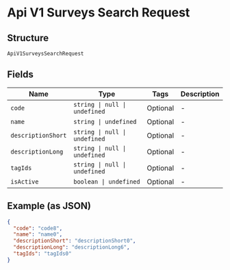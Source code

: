
# Api V1 Surveys Search Request

## Structure

`ApiV1SurveysSearchRequest`

## Fields

| Name | Type | Tags | Description |
|  --- | --- | --- | --- |
| `code` | `string \| null \| undefined` | Optional | - |
| `name` | `string \| undefined` | Optional | - |
| `descriptionShort` | `string \| null \| undefined` | Optional | - |
| `descriptionLong` | `string \| null \| undefined` | Optional | - |
| `tagIds` | `string \| null \| undefined` | Optional | - |
| `isActive` | `boolean \| undefined` | Optional | - |

## Example (as JSON)

```json
{
  "code": "code8",
  "name": "name0",
  "descriptionShort": "descriptionShort0",
  "descriptionLong": "descriptionLong6",
  "tagIds": "tagIds0"
}
```

